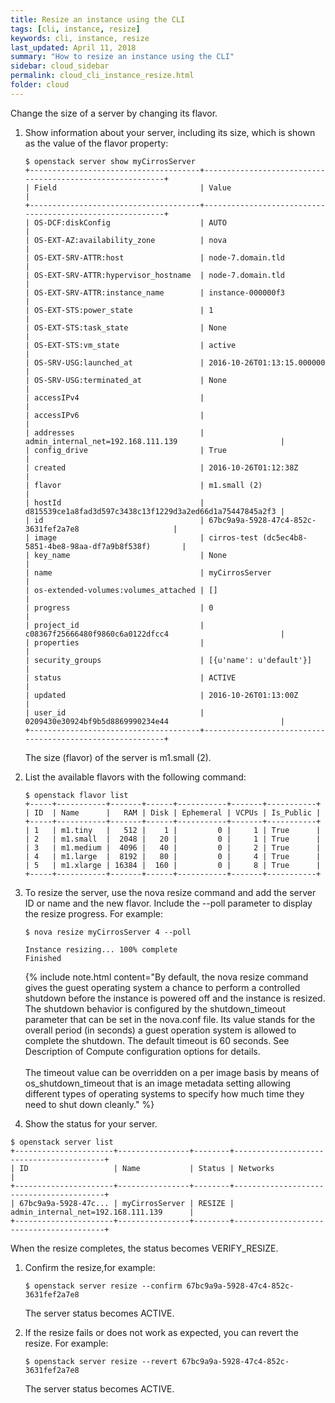 ```yaml
---
title: Resize an instance using the CLI
tags: [cli, instance, resize]
keywords: cli, instance, resize
last_updated: April 11, 2018
summary: "How to resize an instance using the CLI"
sidebar: cloud_sidebar
permalink: cloud_cli_instance_resize.html
folder: cloud
---
```


Change the size of a server by changing its flavor.

1. Show information about your server, including its size, which is shown as the value of the flavor property:
   ```
   $ openstack server show myCirrosServer
   +--------------------------------------+----------------------------------------------------------+
   | Field                                | Value                                                    |
   +--------------------------------------+----------------------------------------------------------+
   | OS-DCF:diskConfig                    | AUTO                                                     |
   | OS-EXT-AZ:availability_zone          | nova                                                     |
   | OS-EXT-SRV-ATTR:host                 | node-7.domain.tld                                        |
   | OS-EXT-SRV-ATTR:hypervisor_hostname  | node-7.domain.tld                                        |
   | OS-EXT-SRV-ATTR:instance_name        | instance-000000f3                                        |
   | OS-EXT-STS:power_state               | 1                                                        |
   | OS-EXT-STS:task_state                | None                                                     |
   | OS-EXT-STS:vm_state                  | active                                                   |
   | OS-SRV-USG:launched_at               | 2016-10-26T01:13:15.000000                               |
   | OS-SRV-USG:terminated_at             | None                                                     |
   | accessIPv4                           |                                                          |
   | accessIPv6                           |                                                          |
   | addresses                            | admin_internal_net=192.168.111.139                       |
   | config_drive                         | True                                                     |
   | created                              | 2016-10-26T01:12:38Z                                     |
   | flavor                               | m1.small (2)                                             |
   | hostId                               | d815539ce1a8fad3d597c3438c13f1229d3a2ed66d1a75447845a2f3 |
   | id                                   | 67bc9a9a-5928-47c4-852c-3631fef2a7e8                     |
   | image                                | cirros-test (dc5ec4b8-5851-4be8-98aa-df7a9b8f538f)       |
   | key_name                             | None                                                     |
   | name                                 | myCirrosServer                                           |
   | os-extended-volumes:volumes_attached | []                                                       |
   | progress                             | 0                                                        |
   | project_id                           | c08367f25666480f9860c6a0122dfcc4                         |
   | properties                           |                                                          |
   | security_groups                      | [{u'name': u'default'}]                                  |
   | status                               | ACTIVE                                                   |
   | updated                              | 2016-10-26T01:13:00Z                                     |
   | user_id                              | 0209430e30924bf9b5d8869990234e44                         |
   +--------------------------------------+----------------------------------------------------------+
   ```
   The size (flavor) of the server is m1.small (2).

1. List the available flavors with the following command:
   ```
   $ openstack flavor list
   +-----+-----------+-------+------+-----------+-------+-----------+
   | ID  | Name      |   RAM | Disk | Ephemeral | VCPUs | Is_Public |
   +-----+-----------+-------+------+-----------+-------+-----------+
   | 1   | m1.tiny   |   512 |    1 |         0 |     1 | True      |
   | 2   | m1.small  |  2048 |   20 |         0 |     1 | True      |
   | 3   | m1.medium |  4096 |   40 |         0 |     2 | True      |
   | 4   | m1.large  |  8192 |   80 |         0 |     4 | True      |
   | 5   | m1.xlarge | 16384 |  160 |         0 |     8 | True      |
   +-----+-----------+-------+------+-----------+-------+-----------+
   ```
1. To resize the server, use the nova resize command and add the server ID or name and the new flavor. Include the --poll parameter to display the resize progress. For example:
   ```
   $ nova resize myCirrosServer 4 --poll

   Instance resizing... 100% complete
   Finished
   ```
   {% include note.html content="By default, the nova resize command gives the guest operating system a chance to perform a controlled shutdown before the instance is powered off and the instance is resized. The shutdown behavior is configured by the shutdown_timeout parameter that can be set in the nova.conf file. Its value stands for the overall period (in seconds) a guest operation system is allowed to complete the shutdown. The default timeout is 60 seconds. See Description of Compute configuration options for details.<br/><br/>The timeout value can be overridden on a per image basis by means of os_shutdown_timeout that is an image metadata setting allowing different types of operating systems to specify how much time they need to shut down cleanly." %}

1. Show the status for your server.
```
$ openstack server list
+----------------------+----------------+--------+-----------------------------------------+
| ID                   | Name           | Status | Networks                                |
+----------------------+----------------+--------+-----------------------------------------+
| 67bc9a9a-5928-47c... | myCirrosServer | RESIZE | admin_internal_net=192.168.111.139      |
+----------------------+----------------+--------+-----------------------------------------+
```
When the resize completes, the status becomes VERIFY_RESIZE.

1. Confirm the resize,for example:
   ```
   $ openstack server resize --confirm 67bc9a9a-5928-47c4-852c-3631fef2a7e8
   ```
   The server status becomes ACTIVE.

1. If the resize fails or does not work as expected, you can revert the resize. For example:
   ```
   $ openstack server resize --revert 67bc9a9a-5928-47c4-852c-3631fef2a7e8
   ```
   The server status becomes ACTIVE.


